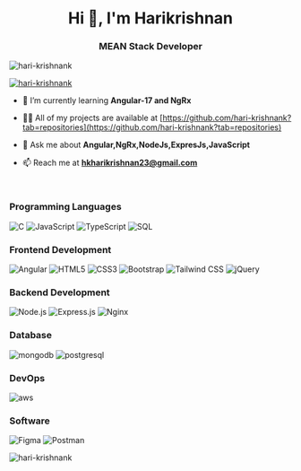 <h1 align="center">Hi 👋, I'm Harikrishnan</h1>
<h3 align="center">MEAN Stack Developer</h3>

<p align="left"> <img src="https://komarev.com/ghpvc/?username=hari-krishnank&label=Profile%20views&color=0e75b6&style=flat" alt="hari-krishnank" /> </p>

<p align="left"> <a href="https://github.com/ryo-ma/github-profile-trophy"><img src="https://github-profile-trophy.vercel.app/?username=hari-krishnank" alt="hari-krishnank" /></a> </p>

- 🌱 I’m currently learning **Angular-17 and NgRx**

- 👨‍💻 All of my projects are available at [https://github.com/hari-krishnank?tab=repositories](https://github.com/hari-krishnank?tab=repositories)

- 💬 Ask me about **Angular,NgRx,NodeJs,ExpresJs,JavaScript**

- 📫 Reach me at **hkharikrishnan23@gmail.com**

</br>

### Programming Languages

![C](https://img.shields.io/badge/C-317823?style=for-the-badge&logo=C%20&logoColor=white)
![JavaScript](https://img.shields.io/badge/JavaScript-323330?style=for-the-badge&logo=javascript&logoColor=F7DF1E)
![TypeScript](https://img.shields.io/badge/TypeScript-3178C6?style=for-the-badge&logo=typescript&logoColor=white)
![SQL](https://img.shields.io/badge/SQL-62B962?style=for-the-badge&logo=sql&logoColor=white)

### Frontend Development

![Angular](https://img.shields.io/badge/Angular-593D88?style=for-the-badge&logo=angular&logoColor=white)
![HTML5](https://img.shields.io/badge/HTML5-E34F26?style=for-the-badge&logo=html5&logoColor=white)
![CSS3](https://img.shields.io/badge/CSS3-1572B6?style=for-the-badge&logo=css3&logoColor=white)
![Bootstrap](https://img.shields.io/badge/Bootstrap-563D7C?style=for-the-badge&logo=bootstrap&logoColor=white)
![Tailwind CSS](https://img.shields.io/badge/Tailwind_CSS-38B2AC?style=for-the-badge&logo=tailwind-css&logoColor=white)
![jQuery](https://img.shields.io/badge/jQuery-0769AD?style=for-the-badge&logo=jquery&logoColor=white)

### Backend Development

![Node.js](https://img.shields.io/badge/Node.js-43853D?style=for-the-badge&logo=node.js&logoColor=white)
![Express.js](https://img.shields.io/badge/Express.js-000000?style=for-the-badge&logo=express&logoColor=white)
![Nginx](https://img.shields.io/badge/Nginx-009900?style=for-the-badge&logo=nginx&logoColor=white)

### Database

![mongodb](https://img.shields.io/badge/MongoDB-4EA94B?style=for-the-badge&logo=mongodb&logoColor=white)
![postgresql](https://img.shields.io/badge/PostgreSQL-316192?style=for-the-badge&logo=postgresql&logoColor=white)

### DevOps

![aws](https://img.shields.io/badge/AWS-232F3E?style=for-the-badge&logo=amazon-aws&logoColor=white)

### Software

![Figma](https://img.shields.io/badge/Figma-F24E1E?style=for-the-badge&logo=figma&logoColor=white)
![Postman](https://img.shields.io/badge/Postman-FF6C37?style=for-the-badge&logo=postman&logoColor=white)



<p><img align="center" src="https://github-readme-stats.vercel.app/api/top-langs?username=hari-krishnank&show_icons=true&locale=en&layout=compact" alt="hari-krishnank" /></p>
